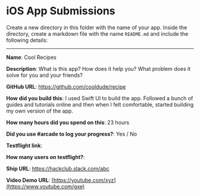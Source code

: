 # iOS App Submissions

Create a new directory in this folder with the name of your app. Inside the directory, create a markdown file with the name `README.md` and include the following details:

---

**Name**: Cool Recipes

**Description**: What is this app? How does it help you? What problem does it solve for you and your friends?

**GitHub URL**: https://github.com/cooldude/recipe

**How did you build this**: I used Swift UI to build the app. Followed a bunch of guides and tutorials online and then when I felt comfortable, started building my own version of the app.

**How many hours did you spend on this**: 23 hours

**Did you use #arcade to log your progress?**: Yes / No

**Testflight link**:

**How many users on testflight?**:

**Ship URL**: https://hackclub.slack.com/abc

**Video Demo URL**: [https://youtube.com/xyz](https://www.youtube.com/gxe)
